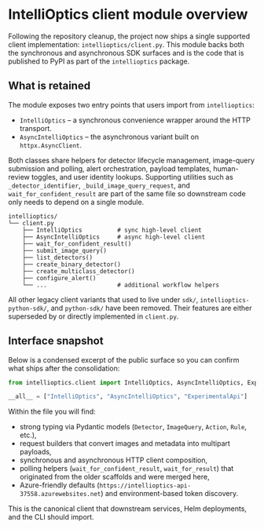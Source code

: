 # IntelliOptics client module overview

Following the repository cleanup, the project now ships a single supported client implementation:
`intellioptics/client.py`. This module backs both the synchronous and asynchronous SDK surfaces
and is the code that is published to PyPI as part of the `intellioptics` package.

## What is retained

The module exposes two entry points that users import from `intellioptics`:

- `IntelliOptics` – a synchronous convenience wrapper around the HTTP transport.
- `AsyncIntelliOptics` – the asynchronous variant built on `httpx.AsyncClient`.

Both classes share helpers for detector lifecycle management, image-query submission and polling,
alert orchestration, payload templates, human-review toggles, and user identity lookups. Supporting
utilities such as `_detector_identifier`, `_build_image_query_request`, and
`wait_for_confident_result` are part of the same file so downstream code only needs to depend on a
single module.

```text
intellioptics/
└── client.py
    ├── IntelliOptics          # sync high-level client
    ├── AsyncIntelliOptics     # async high-level client
    ├── wait_for_confident_result()
    ├── submit_image_query()
    ├── list_detectors()
    ├── create_binary_detector()
    ├── create_multiclass_detector()
    ├── configure_alert()
    └── ...                    # additional workflow helpers
```

All other legacy client variants that used to live under `sdk/`, `intellioptics-python-sdk/`, and
`python-sdk/` have been removed. Their features are either superseded by or directly implemented in
`client.py`.

## Interface snapshot

Below is a condensed excerpt of the public surface so you can confirm what ships after the
consolidation:

```python
from intellioptics.client import IntelliOptics, AsyncIntelliOptics, ExperimentalApi

__all__ = ["IntelliOptics", "AsyncIntelliOptics", "ExperimentalApi"]
```

Within the file you will find:

- strong typing via Pydantic models (`Detector`, `ImageQuery`, `Action`, `Rule`, etc.),
- request builders that convert images and metadata into multipart payloads,
- synchronous and asynchronous HTTP client composition,
- polling helpers (`wait_for_confident_result`, `wait_for_result`) that originated from the older
  scaffolds and were merged here,
- Azure-friendly defaults (`https://intellioptics-api-37558.azurewebsites.net`) and environment-based
  token discovery.

This is the canonical client that downstream services, Helm deployments, and the CLI should import.
